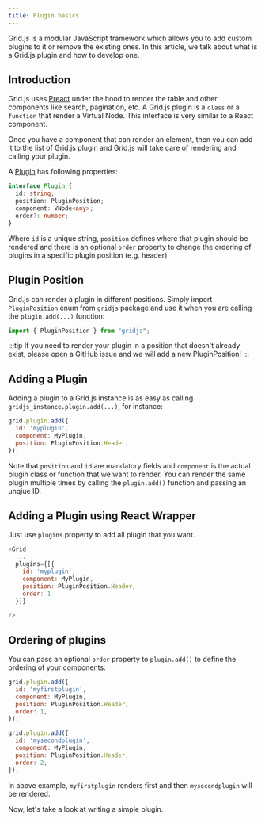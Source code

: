 ```yaml
---
title: Plugin basics
---
```


Grid.js is a modular JavaScript framework which allows you to add custom plugins to it or remove the existing ones.
In this article, we talk about what is a Grid.js plugin and how to develop one.

## Introduction

Grid.js uses [Preact](https://preactjs.com/) under the hood to render the table and other components like search, pagination, etc. 
A Grid.js plugin is a `class` or a `function` that render a Virtual Node. This interface is very similar to a React component. 

Once you have a component that can render an element, then you can add it to the list of Grid.js plugin and Grid.js will
take care of rendering and calling your plugin.

A [Plugin](https://github.com/grid-js/gridjs/blob/master/src/plugin.ts) has following properties:

```ts
interface Plugin {
  id: string;
  position: PluginPosition;
  component: VNode<any>;
  order?: number;
}
```

Where `id` is a unique string, `position` defines where that plugin should be rendered and there is an optional `order`
property to change the ordering of plugins in a specific plugin position (e.g. header).

## Plugin Position

Grid.js can render a plugin in different positions. Simply import `PluginPosition` enum from `gridjs` package and use it
when you are calling the `plugin.add(...)` function:

```js
import { PluginPosition } from "gridjs";
```

:::tip
If you need to render your plugin in a position that doesn't already exist, please open a GitHub issue and we will add
a new PluginPosition!
:::

## Adding a Plugin

Adding a plugin to a Grid.js instance is as easy as calling `gridjs_instance.plugin.add(...)`, for instance:

```js
grid.plugin.add({
  id: 'myplugin',
  component: MyPlugin,
  position: PluginPosition.Header,
});
```

Note that `position` and `id` are mandatory fields and `component` is the actual plugin class or function that we want to render.
You can render the same plugin multiple times by calling the `plugin.add()` function and passing an unqiue ID.

## Adding a Plugin using React Wrapper
Just use ```plugins``` property to add all plugin that you want.
```js
<Grid
  ...
  plugins={[{
    id: 'myplugin',
    component: MyPlugin,
    position: PluginPosition.Header,
    order: 1
  }]}

/>
```


## Ordering of plugins

You can pass an optional `order` property to `plugin.add()` to define the ordering of your components:

```js
grid.plugin.add({
  id: 'myfirstplugin',
  component: MyPlugin,
  position: PluginPosition.Header,
  order: 1,
});

grid.plugin.add({
  id: 'mysecondplugin',
  component: MyPlugin,
  position: PluginPosition.Header,
  order: 2,
});
```

In above example, `myfirstplugin` renders first and then `mysecondplugin` will be rendered.


Now, let's take a look at writing a simple plugin.
